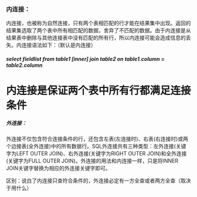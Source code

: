 ### 内连接：

内连接，也被称为自然连接，只有两个表相匹配的行才能在结果集中出现。返回的结果集选取了两个表中所有相匹配的数据，舍弃了不匹配的数据。由于内连接是从结果表中删除与其他连接表中没有匹配的所有行，所以内连接可能会造成信息的丢失。内连接语法如下：（默认是内连接）

##### select fieldlist from table1 [inner] join table2 on table1.column = table2.column

# 内连接是保证两个表中所有行都满足连接条件

##### 外连接：

外连接不仅包含符合连接条件的行，还包含左表(左连接时)、右表(右连接时)或两个边接表(全外连接)中的所有数据行。SQL外连接共有三种类型：左外连接(关键字为LEFT OUTER JOIN)、右外连接(关键字为RIGHT OUTER JOIN)和全外连接(关键字为FULL OUTER JOIN)。外连接的用法和内连接一样，只是将INNER JOIN关键字替换为相应的外连接关键字即可。

区别：说白了内连接只查符合条件的，外连接必定有一方全查或者两方全查（取决于用什么）



